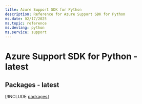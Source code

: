 ```yaml
---
title: Azure Support SDK for Python
description: Reference for Azure Support SDK for Python
ms.date: 02/17/2025
ms.topic: reference
ms.devlang: python
ms.service: support
---
```

# Azure Support SDK for Python - latest
## Packages - latest
[!INCLUDE [packages](support-index.md)]